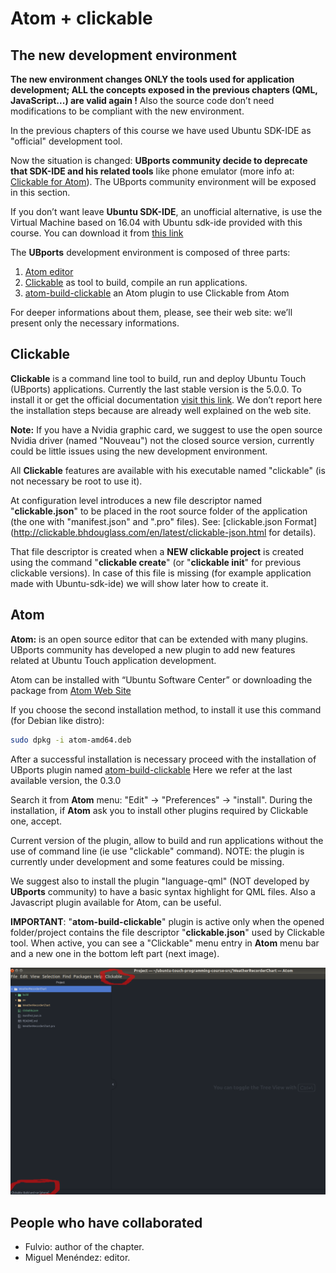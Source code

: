 # Atom + clickable

## The new development environment

**The new environment changes ONLY the tools used for application development; ALL the concepts exposed in the previous chapters (QML, JavaScript...) are valid again !**
Also the source code don’t need modifications to be compliant with the new environment.

In the previous chapters of this course we have used Ubuntu SDK-IDE as "official" development tool.

Now the situation is changed: **UBports community decide to deprecate that SDK-IDE and his related tools** like phone emulator (more info at: [Clickable for Atom](https://ubports.com/blog/ubports-blog-1/post/clickable-for-atom-98)).
The UBports community environment will be exposed in this section.

If you don’t want leave **Ubuntu SDK-IDE**, an unofficial alternative, is use the Virtual Machine based on 16.04 with Ubuntu sdk-ide provided with this course. You can download it from [this link](https://drive.google.com/file/d/0B9PnbdpLgp86LWNYQ0JOcnNiTVE/view)


The **UBports** development environment is composed of three parts:
1. [Atom editor](https://atom.io/)
1. [Clickable](http://clickable.bhdouglass.com/en/latest/ ) as tool to build, compile an run applications.
1. [atom-build-clickable](https://atom.io/packages/atom-build-clickable) an Atom plugin to use Clickable from Atom

For deeper informations about them, please, see their web site: we’ll present only the necessary informations.

## Clickable

**Clickable** is a command line tool to build, run and deploy Ubuntu Touch (UBports) applications. Currently the last stable version is the 5.0.0. To install it or get the official documentation [visit this link](http://clickable.bhdouglass.com/en/latest/install.html).
We don’t report here the installation steps because are already well explained on the web site.

**Note:** If you have a Nvidia graphic card, we suggest to use the open source Nvidia driver (named "Nouveau") not the closed source version, currently could be little issues using the new development environment.

All **Clickable** features are available with his executable named "clickable" (is not necessary be root to use it).

At configuration level introduces a new file descriptor named "**clickable.json**" to be placed in the root source folder of the application (the one with "manifest.json" and ".pro" files). See: [clickable.json Format](http://clickable.bhdouglass.com/en/latest/clickable-json.html for details).

That file descriptor is created when a **NEW clickable project** is created using the command "**clickable create**" (or "**clickable init**" for previous clickable versions).
In case of this file is missing (for example  application made  with Ubuntu-sdk-ide) we will show later how to create it.

## Atom

**Atom:** is an open source editor that can be extended with many plugins.
UBports community has developed a new plugin to add new features related at Ubuntu Touch application development.

Atom can be installed with “Ubuntu Software Center” or downloading the package from [Atom Web Site](https://atom.io/ )

If you choose the second installation method, to install it use this command (for Debian like distro):
```bash
sudo dpkg -i atom-amd64.deb
```

After a successful installation is necessary proceed with the installation of UBports plugin named [atom-build-clickable](https://atom.io/packages/atom-build-clickable )
Here we refer at the last available version, the 0.3.0

Search it from **Atom** menu: "Edit" → "Preferences" → "install". During the installation, if **Atom** ask you to install other plugins required by Clickable one, accept.

Current version of the plugin, allow to build and run applications without the use of command line (ie  use "clickable" command). NOTE: the plugin is currently under development and some features could be missing.

We suggest also to install the plugin "language-qml" (NOT developed by **UBports** community) to have a basic syntax highlight for QML files. Also a Javascript plugin available for Atom, can be useful.

**IMPORTANT**: "**atom-build-clickable**" plugin is active only when the opened folder/project contains the file descriptor "**clickable.json**" used by Clickable tool.
When active, you can see a "Clickable" menu entry in **Atom** menu bar and a new one in the bottom left part (next image).

![Atom Editor](chapter-04-s02/01_Atom.png)

## People who have collaborated

* Fulvio: author of the chapter.
* Miguel Menéndez: editor.
